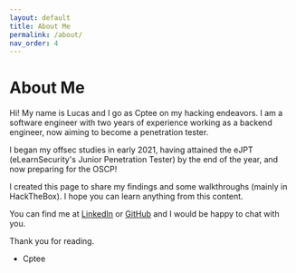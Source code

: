 ```yaml
---
layout: default
title: About Me
permalink: /about/
nav_order: 4
---
```

# About Me
Hi! My name is Lucas and I go as Cptee on my hacking endeavors. I am a software engineer with two years of experience working as a backend engineer, now aiming to become a penetration tester. 

I began my offsec studies in early 2021, having attained the eJPT (eLearnSecurity's Junior Penetration Tester) by the end of the year, and now preparing for the OSCP!

I created this page to share my findings and some walkthroughs (mainly in HackTheBox). I hope you can learn anything from this content.

You can find me at <a href="https://www.linkedin.com/in/lucas-shiozawa/">LinkedIn</a> or <a href="https://github.com/cptee">GitHub</a> and I would be happy to chat with you.

Thank you for reading.
- Cptee